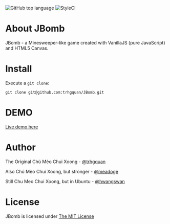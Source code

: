 ![GitHub top language](https://img.shields.io/github/languages/top/trhgquan/jbomb?style=flat-square)
![StyleCI](https://github.styleci.io/repos/196590548/shield)

# About JBomb
JBomb - a Minesweeper-like game created with VanillaJS (pure JavaScript) and HTML5 Canvas.

# Install
Execute a `git clone`:

```
git clone git@github.com:trhgquan/JBomb.git
```

# DEMO
[Live demo here](https://trhgquan.github.io/JBomb/index.html)

# Author
The Original Chú Mèo Chui Xoong - [@trhgquan](https://github.com/trhgquan)

Also Chú Mèo Chui Xoong, but stronger - [@meadoge](https://github.com/meadoge)

Still Chu Meo Chui Xoong, but in Ubuntu - [@hwangswan](https://github.com/hwnagswan)

# License
JBomb is licensed under [The MIT License](https://github.com/trhgquan/JBomb/blob/master/LICENSE)
